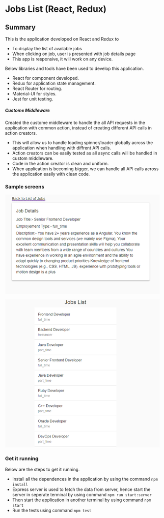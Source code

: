 # Jobs List (React, Redux)

## Summary

This is the application developed on React and Redux to 

- To display the list of available jobs
- When clicking on job, user is presented with job details page
- This app is responsive, it will work on any device.

Below libraries and tools have been used to develop this application.

- React for component developed.
- Redux for application state management.
- React Router for routing.
- Material-UI for styles.
- Jest for unit testing.

##### Custome Middleware
Created the custome middleware to handle the all API requests in the application with common action, instead of creating different API calls in action creators.
 
- This will allow us to handle loading spinner/loader globally across the application when handling with diffrent API calls.
- Action creators can be easily tested as all async calls will be handled in custom middleware.
- Code in the action creator is clean and uniform.
- When application is becoming bigger, we can handle all API calls across the application easily with clean code.

### Sample screens

![Jobs List](docs/jobs-details.PNG)

![Jobs List](docs/jobs-list.PNG)

### Get it running
Below are the steps to get it running.

 - Install all the dependences in the application by using the command ``` npm install ```
 - Express server is used to fetch the data from server, hence start the server in seperate terminal by using command `` npm run start:server ``
 - Then start the application in another terminal by using command ``` npm start ```
 - Run the tests using command ``` npm test ```
